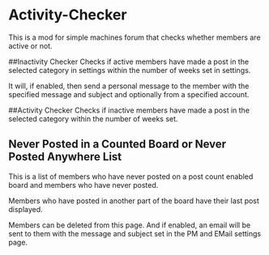 # Activity-Checker

This is a mod for simple machines forum that checks whether members are active or not.

##Inactivity Checker
Checks if active members have made a post in the selected category in settings within the number of weeks set in settings.

It will, if enabled, then send a personal message to the member with the specified message and subject and optionally from a specified account.

##Activity Checker
Checks if inactive members have made a post in the selected category within the number of weeks set.

## Never Posted in a Counted Board or Never Posted Anywhere List
This is a list of members who have never posted on a post count enabled board and members who have never posted.

Members who have posted in another part of the board have their last post displayed.

Members can be deleted from this page. And if enabled, an email will be sent to them with the message and subject set in the PM and EMail settings page.

